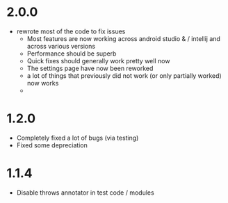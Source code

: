 # 2.0.0
- rewrote most of the code to fix issues 
  - Most features are now working across android studio & / intellij and across various versions
  - Performance should be superb
  - Quick fixes should generally work pretty well now
  - The settings page have now been reworked
  - a lot of things that previously did not work (or only partially worked) now works
  - 

# 1.2.0
- Completely fixed a lot of bugs (via testing)
- Fixed some depreciation

# 1.1.4
- Disable throws annotator in test code / modules
